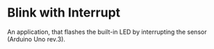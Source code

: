 # Blink with Interrupt

An application, that flashes the built-in LED by interrupting the sensor (Arduino Uno rev.3).
